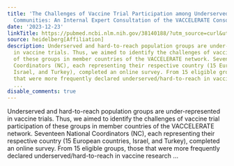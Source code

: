 ```yaml
---
title: 'The Challenges of Vaccine Trial Participation among Underserved and Hard-to-Reach
  Communities: An Internal Expert Consultation of the VACCELERATE Consortium'
date: '2023-12-23'
linkTitle: https://pubmed.ncbi.nlm.nih.gov/38140188/?utm_source=curl&utm_medium=rss&utm_campaign=pubmed-2&utm_content=1FakS-2QOkCT8HsMOQP1bCRQ4YzyumYOmxmF0moLsQ3dFB1E9V&fc=20220326224207&ff=20231224170830&v=2.18.0
source: heidelberg[Affiliation]
description: Underserved and hard-to-reach population groups are under-represented
  in vaccine trials. Thus, we aimed to identify the challenges of vaccine trial participation
  of these groups in member countries of the VACCELERATE network. Seventeen National
  Coordinators (NC), each representing their respective country (15 European countries,
  Israel, and Turkey), completed an online survey. From 15 eligible groups, those
  that were more frequently declared underserved/hard-to-reach in vaccine research
  ...
disable_comments: true
---
```

Underserved and hard-to-reach population groups are under-represented in vaccine trials. Thus, we aimed to identify the challenges of vaccine trial participation of these groups in member countries of the VACCELERATE network. Seventeen National Coordinators (NC), each representing their respective country (15 European countries, Israel, and Turkey), completed an online survey. From 15 eligible groups, those that were more frequently declared underserved/hard-to-reach in vaccine research ...